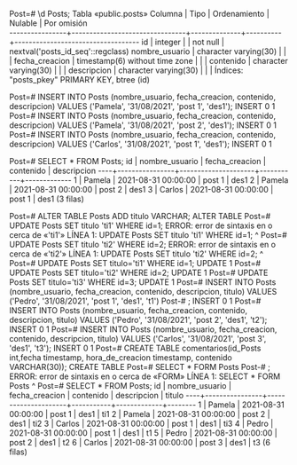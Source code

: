 Post=# \d Posts;
                                             Tabla «public.posts»
    Columna     |              Tipo              | Ordenamiento | Nulable  |            Por omisión            
----------------+--------------------------------+--------------+----------+-----------------------------------
 id             | integer                        |              | not null | nextval('posts_id_seq'::regclass)
 nombre_usuario | character varying(30)          |              |          | 
 fecha_creacion | timestamp(6) without time zone |              |          | 
 contenido      | character varying(30)          |              |          | 
 descripcion    | character varying(30)          |              |          | 
Índices:
    "posts_pkey" PRIMARY KEY, btree (id)

Post=# INSERT INTO Posts (nombre_usuario, fecha_creacion, contenido, descripcion) VALUES ('Pamela', '31/08/2021', 'post 1', 'des1');
INSERT 0 1
Post=# INSERT INTO Posts (nombre_usuario, fecha_creacion, contenido, descripcion) VALUES ('Pamela', '31/08/2021', 'post 2', 'des1');
INSERT 0 1
Post=# INSERT INTO Posts (nombre_usuario, fecha_creacion, contenido, descripcion) VALUES ('Carlos', '31/08/2021', 'post 1', 'des1');
INSERT 0 1

Post=# SELECT * FROM Posts;
 id | nombre_usuario |   fecha_creacion    | contenido | descripcion 
----+----------------+---------------------+-----------+-------------
  1 | Pamela         | 2021-08-31 00:00:00 | post 1    | des1
  2 | Pamela         | 2021-08-31 00:00:00 | post 2    | des1
  3 | Carlos         | 2021-08-31 00:00:00 | post 1    | des1
(3 filas)

Post=# ALTER TABLE Posts ADD titulo VARCHAR;
ALTER TABLE
Post=# UPDATE Posts SET  titulo 'ti1' WHERE id=1;
ERROR:  error de sintaxis en o cerca de «'ti1'»
LÍNEA 1: UPDATE Posts SET  titulo 'ti1' WHERE id=1;
                                  ^
Post=# UPDATE Posts SET  titulo 'ti2' WHERE id=2;
ERROR:  error de sintaxis en o cerca de «'ti2'»
LÍNEA 1: UPDATE Posts SET  titulo 'ti2' WHERE id=2;
                                  ^
Post=# UPDATE Posts SET  titulo='ti1' WHERE id=1;
UPDATE 1
Post=# UPDATE Posts SET  titulo='ti2' WHERE id=2;
UPDATE 1
Post=# UPDATE Posts SET  titulo='ti3' WHERE id=3;
UPDATE 1
Post=# INSERT INTO Posts (nombre_usuario, fecha_creacion, contenido, descripcion, titulo) VALUES ('Pedro', '31/08/2021', 'post 1', 'des1', 't1')
Post-# ;
INSERT 0 1
Post=# INSERT INTO Posts (nombre_usuario, fecha_creacion, contenido, descripcion, titulo) VALUES ('Pedro', '31/08/2021', 'post 2', 'des1', 't2');
INSERT 0 1
Post=# INSERT INTO Posts (nombre_usuario, fecha_creacion, contenido, descripcion, titulo) VALUES ('Carlos', '31/08/2021', 'post 3', 'des1', 't3');
INSERT 0 1
Post=# CREATE TABLE comentarios(id_Posts int,fecha timestamp, hora_de_creacion timestamp, contenido VARCHAR(30));
CREATE TABLE
Post=# SELECT * FORM Posts
Post-# ;
ERROR:  error de sintaxis en o cerca de «FORM»
LÍNEA 1: SELECT * FORM Posts
                  ^
Post=# SELECT * FROM Posts;
 id | nombre_usuario |   fecha_creacion    | contenido | descripcion | titulo 
----+----------------+---------------------+-----------+-------------+--------
  1 | Pamela         | 2021-08-31 00:00:00 | post 1    | des1        | ti1
  2 | Pamela         | 2021-08-31 00:00:00 | post 2    | des1        | ti2
  3 | Carlos         | 2021-08-31 00:00:00 | post 1    | des1        | ti3
  4 | Pedro          | 2021-08-31 00:00:00 | post 1    | des1        | t1
  5 | Pedro          | 2021-08-31 00:00:00 | post 2    | des1        | t2
  6 | Carlos         | 2021-08-31 00:00:00 | post 3    | des1        | t3
(6 filas)
